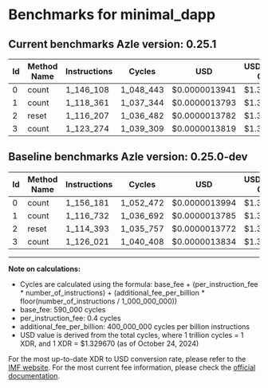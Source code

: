 # Benchmarks for minimal_dapp

## Current benchmarks Azle version: 0.25.1

| Id  | Method Name | Instructions | Cycles    | USD           | USD/Million Calls | Change                             |
| --- | ----------- | ------------ | --------- | ------------- | ----------------- | ---------------------------------- |
| 0   | count       | 1_146_108    | 1_048_443 | $0.0000013941 | $1.39             | <font color="green">-10_073</font> |
| 1   | count       | 1_118_361    | 1_037_344 | $0.0000013793 | $1.37             | <font color="red">+1_629</font>    |
| 2   | reset       | 1_116_207    | 1_036_482 | $0.0000013782 | $1.37             | <font color="red">+1_814</font>    |
| 3   | count       | 1_123_274    | 1_039_309 | $0.0000013819 | $1.38             | <font color="green">-2_747</font>  |

## Baseline benchmarks Azle version: 0.25.0-dev

| Id  | Method Name | Instructions | Cycles    | USD           | USD/Million Calls |
| --- | ----------- | ------------ | --------- | ------------- | ----------------- |
| 0   | count       | 1_156_181    | 1_052_472 | $0.0000013994 | $1.39             |
| 1   | count       | 1_116_732    | 1_036_692 | $0.0000013785 | $1.37             |
| 2   | reset       | 1_114_393    | 1_035_757 | $0.0000013772 | $1.37             |
| 3   | count       | 1_126_021    | 1_040_408 | $0.0000013834 | $1.38             |

---

**Note on calculations:**

- Cycles are calculated using the formula: base_fee + (per_instruction_fee \* number_of_instructions) + (additional_fee_per_billion \* floor(number_of_instructions / 1_000_000_000))
- base_fee: 590_000 cycles
- per_instruction_fee: 0.4 cycles
- additional_fee_per_billion: 400_000_000 cycles per billion instructions
- USD value is derived from the total cycles, where 1 trillion cycles = 1 XDR, and 1 XDR = $1.329670 (as of October 24, 2024)

For the most up-to-date XDR to USD conversion rate, please refer to the [IMF website](https://www.imf.org/external/np/fin/data/rms_sdrv.aspx).
For the most current fee information, please check the [official documentation](https://internetcomputer.org/docs/current/developer-docs/gas-cost#execution).
